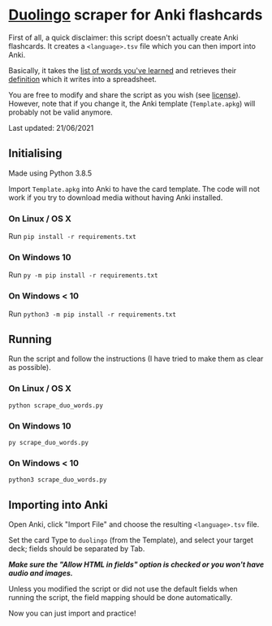 # [Duolingo](https://www.duolingo.com/) scraper for Anki flashcards

First of all, a quick disclaimer: this script doesn't actually create Anki flashcards. It creates a `<language>.tsv` file which you can then import into Anki.

Basically, it takes the [list of words you've learned](https://www.duolingo.com/words) and retrieves their [definition](https://www.duolingo.com/dictionary) which it writes into a spreadsheet.

You are free to modify and share the script as you wish (see [license](https://github.com/rykerish/duolingo_scraper/blob/main/LICENSE)). However, note that if you change it, the Anki template (`Template.apkg`) will probably not be valid anymore.

Last updated: 21/06/2021

## Initialising

Made using Python 3.8.5

Import `Template.apkg` into Anki to have the card template. The code will not work if you try to download media without having Anki installed.

### On Linux / OS X

Run `pip install -r requirements.txt`

### On Windows 10

Run `py -m pip install -r requirements.txt`

### On Windows < 10

Run `python3 -m pip install -r requirements.txt`

## Running

Run the script and follow the instructions (I have tried to make them as clear as possible).

### On Linux / OS X

`python scrape_duo_words.py`

### On Windows 10

`py scrape_duo_words.py`

### On Windows < 10

`python3 scrape_duo_words.py`

## Importing into Anki

Open Anki, click "Import File" and choose the resulting `<language>.tsv` file. 

Set the card Type to `duolingo` (from the Template), and select your target deck; fields should be separated by Tab.

***Make sure the "Allow HTML in fields" option is checked or you won't have audio and images.***

Unless you modified the script or did not use the default fields when running the script, the field mapping should be done automatically.

Now you can just import and practice!
